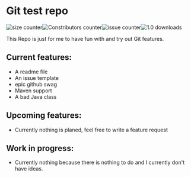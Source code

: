 # Git test repo

![size counter](https://img.shields.io/github/repo-size/Emilius123/Git-test-repo)![Constributors counter](https://img.shields.io/github/contributors/Emilius123/Git-test-repo)![issue counter](https://img.shields.io/github/issues-raw/Emilius123/Git-Test-Repo)![1.0 downloads](https://img.shields.io/github/downloads/Emilius123/Git-test-repo/1.0/total)

This Repo is just for me to have fun with and try out Git features.

## Current features:

* A readme file
* An issue template
* epic github swag
* Maven support
* A bad Java class

## Upcoming features:
* Currently nothing is planed, feel free to write a feature request

## Work in progress:
* Currently nothing because there is nothing to do and I currently don't have ideas.